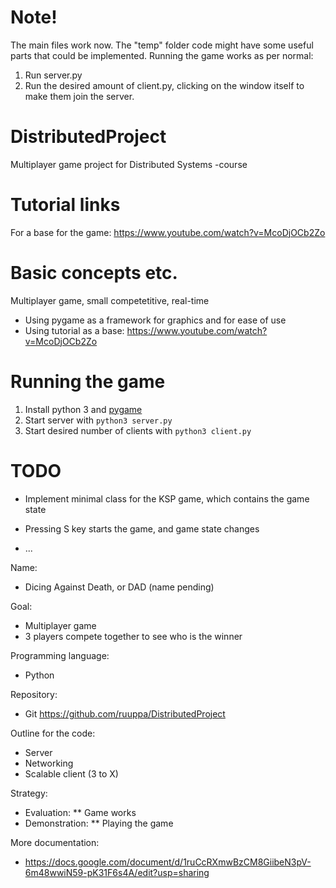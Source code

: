 # Note!
The main files work now. The "temp" folder code might have some useful parts that could be implemented.
Running the game works as per normal:
1. Run server.py
1. Run the desired amount of client.py, clicking on the window itself to make them join the server.

# DistributedProject
Multiplayer game project for Distributed Systems -course

# Tutorial links
For a base for the game: https://www.youtube.com/watch?v=McoDjOCb2Zo

# Basic concepts etc.
Multiplayer game, small competetitive, real-time
* Using pygame as a framework for graphics and for ease of use
* Using tutorial as a base:
	https://www.youtube.com/watch?v=McoDjOCb2Zo

# Running the game

1. Install python 3 and [pygame](https://www.pygame.org/)
1. Start server with `python3 server.py`
1. Start desired number of clients with `python3 client.py`

# TODO

* Implement minimal class for the KSP game, which contains the game state

* Pressing S key starts the game, and game state changes

* ...

Name:
* Dicing Against Death, or DAD (name pending)

Goal:
* Multiplayer game
* 3 players compete together to see who is the winner

Programming language:
* Python

Repository:
* Git
https://github.com/ruuppa/DistributedProject

Outline for the code:
* Server
* Networking
* Scalable client (3 to X)

Strategy:
* Evaluation:
** Game works
* Demonstration:
** Playing the game

More documentation:
* https://docs.google.com/document/d/1ruCcRXmwBzCM8GiibeN3pV-6m48wwiN59-pK31F6s4A/edit?usp=sharing





